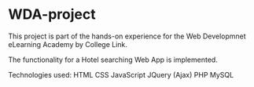 # WDA-project

This project is part of the hands-on experience for the Web Developmnet eLearning Academy by College Link.

The functionality for a Hotel searching Web App is implemented.

Technologies used:
    HTML
    CSS
    JavaScript
    JQuery (Ajax)
    PHP
    MySQL


